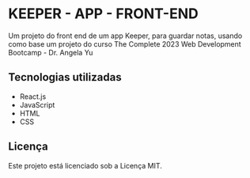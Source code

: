 # KEEPER - APP - FRONT-END

Um projeto do front end de um app Keeper, para guardar notas, usando como base um projeto do curso The Complete 2023 Web Development Bootcamp - Dr. Angela Yu

## Tecnologias utilizadas

- React.js
- JavaScript
- HTML
- CSS

## Licença
Este projeto está licenciado sob a Licença MIT.

